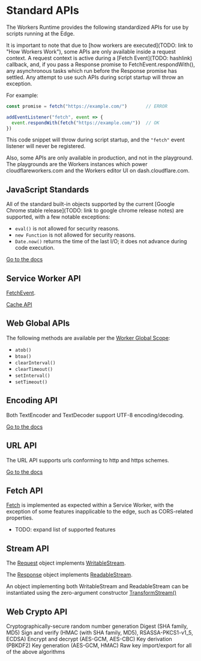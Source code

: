 # Standard APIs

The Workers Runtime provides the following standardized APIs for use by scripts running at the Edge.

It is important to note that due to [how workers are executed](TODO: link to "How Workers Work"), some APIs are only available inside a request context. A request context is active during a [Fetch Event](TODO: hashlink) callback, and, if you pass a Response promise to FetchEvent.respondWith(), any asynchronous tasks which run before the Response promise has settled. Any attempt to use such APIs during script startup will throw an exception.

For example:

``` javascript
const promise = fetch("https://example.com/")       // ERROR

addEventListener("fetch", event => {
  event.respondWith(fetch("https://example.com/"))  // OK
})
```

This code snippet will throw during script startup, and the `"fetch"` event
listener will never be registered.

Also, some APIs are only available in production, and not in the playground. The playgrounds are the Workers instances which power cloudflareworkers.com and the Workers editor UI on dash.cloudflare.com.

## JavaScript Standards

All of the standard built-in objects supported by the current [Google Chrome stable release](TODO: link to google chrome release notes) are supported, with a few notable exceptions:

* `eval()` is not allowed for security reasons.
* `new Function` is not allowed for security reasons.
* `Date.now()` returns the time of the last I/O; it does not advance during code execution.

[Go to the docs](https://developer.mozilla.org/en-US/docs/Web/JavaScript/Reference)

## Service Worker API

[FetchEvent](https://developer.mozilla.org/en-US/docs/Web/API/FetchEvent).

[Cache API](https://developer.mozilla.org/en-US/docs/Web/API/Cache)

## Web Global APIs

The following methods are available per the [Worker Global Scope](https://developer.mozilla.org/en-US/docs/Web/API/WorkerGlobalScope):

* `atob()`
* `btoa()`
* `clearInterval()`
* `clearTimeout()`
* `setInterval()`
* `setTimeout()`

## Encoding API

Both TextEncoder and TextDecoder support UTF-8 encoding/decoding.

[Go to the docs](https://developer.mozilla.org/en-US/docs/Web/API/Encoding_API)

## URL API

The URL API supports urls conforming to http and https schemes.

[Go to the docs](https://developer.mozilla.org/en-US/docs/Web/API/URL)

## Fetch API

[Fetch](https://developer.mozilla.org/docs/Web/API/Fetch_API) is implemented as expected within a Service Worker, with the exception of some features inapplicable to the edge, such as CORS-related properties.

* TODO: expand list of supported features

## Stream API

The [Request]() object implements [WritableStream]().

The [Response]() object implements [ReadableStream]().

An object implementing both WritableStream and ReadableStream can be instantiated using the zero-argument constructor [TransformStream()]()

## Web Crypto API

Cryptographically-secure random number generation
Digest (SHA family, MD5)
Sign and verify (HMAC (with SHA family, MD5), RSASSA-PKCS1-v1_5, ECDSA)
Encrypt and decrypt (AES-GCM, AES-CBC)
Key derivation (PBKDF2)
Key generation (AES-GCM, HMAC)
Raw key import/export for all of the above algorithms


